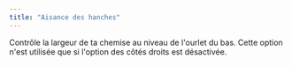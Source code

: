 ```yaml
---
title: "Aisance des hanches"
---
```


Contrôle la largeur de ta chemise au niveau de l'ourlet du bas. Cette option n'est utilisée que si l'option des côtés droits est désactivée.

